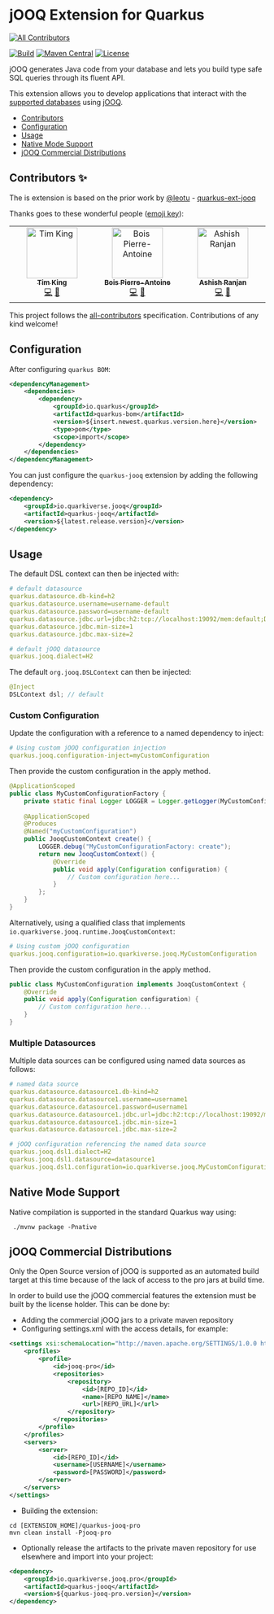 # jOOQ Extension for Quarkus
<!-- ALL-CONTRIBUTORS-BADGE:START - Do not remove or modify this section -->
[![All Contributors](https://img.shields.io/badge/all_contributors-3-orange.svg?style=flat-square)](#contributors-)
<!-- ALL-CONTRIBUTORS-BADGE:END -->

[![Build](https://github.com/quarkiverse/quarkus-jooq/workflows/Build/badge.svg)](https://github.com/quarkiverse/quarkus-jooq/actions?query=workflow%3ABuild)
[![Maven Central](https://img.shields.io/maven-central/v/io.quarkiverse.jooq/quarkus-jooq.svg?label=Maven%20Central)](https://search.maven.org/artifact/io.quarkiverse.jooq/quarkus-jooq)
[![License](https://img.shields.io/badge/License-Apache%202.0-blue.svg)](https://opensource.org/licenses/Apache-2.0)

jOOQ generates Java code from your database and lets you build type safe SQL queries through its fluent API.

This extension allows you to develop applications that interact with the [supported databases](https://www.jooq.org/download/support-matrix) using [jOOQ](https://github.com/jOOQ/jOOQ).

- [Contributors](#contributors)
- [Configuration](#configuration)
- [Usage](#usage)
- [Native Mode Support](#native-mode-support)
- [jOOQ Commercial Distributions](#jooq-commercial-distributions)

## Contributors ✨

The is extension is based on the prior work by [@leotu](https://github.com/leotu) - [quarkus-ext-jooq](https://github.com/leotu/quarkus-ext-jooq)

Thanks goes to these wonderful people ([emoji key](https://allcontributors.org/docs/en/emoji-key)):

<!-- ALL-CONTRIBUTORS-LIST:START - Do not remove or modify this section -->
<!-- prettier-ignore-start -->
<!-- markdownlint-disable -->
<table>
  <tbody>
    <tr>
      <td align="center" valign="top" width="14.28%"><a href="http://hakt.com.au"><img src="https://avatars.githubusercontent.com/u/343859?v=4?s=100" width="100px;" alt="Tim King"/><br /><sub><b>Tim King</b></sub></a><br /><a href="https://github.com/quarkiverse/quarkus-jooq/commits?author=angrymango" title="Code">💻</a> <a href="#maintenance-angrymango" title="Maintenance">🚧</a></td>
      <td align="center" valign="top" width="14.28%"><a href="https://github.com/Sirz3chs"><img src="https://avatars.githubusercontent.com/u/23245718?v=4?s=100" width="100px;" alt="Bois Pierre-Antoine"/><br /><sub><b>Bois Pierre-Antoine</b></sub></a><br /><a href="https://github.com/quarkiverse/quarkus-jooq/commits?author=Sirz3chs" title="Code">💻</a> <a href="#maintenance-Sirz3chs" title="Maintenance">🚧</a></td>
      <td align="center" valign="top" width="14.28%"><a href="https://github.com/ranjanashish"><img src="https://avatars.githubusercontent.com/u/113700?v=4?s=100" width="100px;" alt="Ashish Ranjan"/><br /><sub><b>Ashish Ranjan</b></sub></a><br /><a href="https://github.com/quarkiverse/quarkus-jooq/commits?author=ranjanashish" title="Code">💻</a> <a href="#maintenance-ranjanashish" title="Maintenance">🚧</a></td>
    </tr>
  </tbody>
</table>

<!-- markdownlint-restore -->
<!-- prettier-ignore-end -->

<!-- ALL-CONTRIBUTORS-LIST:END -->

This project follows the [all-contributors](https://github.com/all-contributors/all-contributors) specification. Contributions of any kind welcome!

## Configuration

After configuring `quarkus BOM`:

```xml
<dependencyManagement>
    <dependencies>
        <dependency>
            <groupId>io.quarkus</groupId>
            <artifactId>quarkus-bom</artifactId>
            <version>${insert.newest.quarkus.version.here}</version>
            <type>pom</type>
            <scope>import</scope>
        </dependency>
    </dependencies>
</dependencyManagement>
```

You can just configure the `quarkus-jooq` extension by adding the following dependency:

```xml
<dependency>
    <groupId>io.quarkiverse.jooq</groupId>
    <artifactId>quarkus-jooq</artifactId>
    <version>${latest.release.version}</version>
</dependency>
```
<!--
***NOTE:*** You can bootstrap a new application quickly by using [code.quarkus.io](https://code.quarkus.io) and choosing `quarkus-cxf`.
-->

## Usage

The default DSL context can then be injected with:

```yaml
# default datasource
quarkus.datasource.db-kind=h2
quarkus.datasource.username=username-default
quarkus.datasource.password=username-default
quarkus.datasource.jdbc.url=jdbc:h2:tcp://localhost:19092/mem:default;DATABASE_TO_UPPER=FALSE;
quarkus.datasource.jdbc.min-size=1
quarkus.datasource.jdbc.max-size=2

# default jOOQ datasource
quarkus.jooq.dialect=H2
```

The default ```org.jooq.DSLContext``` can then be injected:

```java
@Inject
DSLContext dsl; // default
```

### Custom Configuration

Update the configuration with a reference to a named dependency to inject:

```yaml
# Using custom jOOQ configuration injection
quarkus.jooq.configuration-inject=myCustomConfiguration
```

Then provide the custom configuration in the apply method.

```java
@ApplicationScoped
public class MyCustomConfigurationFactory {
    private static final Logger LOGGER = Logger.getLogger(MyCustomConfigurationFactory.class);
    
    @ApplicationScoped
    @Produces
    @Named("myCustomConfiguration")
    public JooqCustomContext create() {
        LOGGER.debug("MyCustomConfigurationFactory: create");
        return new JooqCustomContext() {
            @Override
            public void apply(Configuration configuration) {
                // Custom configuration here...
            }
        };
    }
}
```

Alternatively, using a qualified class that implements ```io.quarkiverse.jooq.runtime.JooqCustomContext```:

```yaml
# Using custom jOOQ configuration
quarkus.jooq.configuration=io.quarkiverse.jooq.MyCustomConfiguration
```

Then provide the custom configuration in the apply method.

```java
public class MyCustomConfiguration implements JooqCustomContext {
    @Override
    public void apply(Configuration configuration) {
        // Custom configuration here...
    }
}
```

### Multiple Datasources

Multiple data sources can be configured using named data sources as follows:

```yaml
# named data source
quarkus.datasource.datasource1.db-kind=h2
quarkus.datasource.datasource1.username=username1
quarkus.datasource.datasource1.password=username1
quarkus.datasource.datasource1.jdbc.url=jdbc:h2:tcp://localhost:19092/mem:datasource1;DATABASE_TO_UPPER=FALSE;
quarkus.datasource.datasource1.jdbc.min-size=1
quarkus.datasource.datasource1.jdbc.max-size=2

# jOOQ configuration referencing the named data source
quarkus.jooq.dsl1.dialect=H2
quarkus.jooq.dsl1.datasource=datasource1
quarkus.jooq.dsl1.configuration=io.quarkiverse.jooq.MyCustomConfiguration1
```

## Native Mode Support

Native compilation is supported in the standard Quarkus way using:

```shell
 ./mvnw package -Pnative 
```

## jOOQ Commercial Distributions

Only the Open Source version of jOOQ is supported as an automated build target at this time because of the lack of access to the pro jars at build time. 

In order to build use the jOOQ commercial features the extension must be built by the license holder. This can be done by:

* Adding the commercial jOOQ jars to a private maven repository
* Configuring settings.xml with the access details, for example: 
```xml
<settings xsi:schemaLocation="http://maven.apache.org/SETTINGS/1.0.0 http://maven.apache.org/xsd/settings-1.0.0.xsd" xmlns="http://maven.apache.org/SETTINGS/1.0.0" xmlns:xsi="http://www.w3.org/2001/XMLSchema-instance">
    <profiles>
        <profile>
            <id>jooq-pro</id>
            <repositories>
                <repository>
                    <id>[REPO_ID]</id>
                    <name>[REPO_NAME]</name>
                    <url>[REPO_URL]</url>
                </repository>
            </repositories>
        </profile>
    </profiles>
    <servers>
        <server>
            <id>[REPO_ID]</id>
            <username>[USERNAME]</username>
            <password>[PASSWORD]</password>
        </server>
    </servers>
</settings>
```
* Building the extension:
```shell
cd [EXTENSION_HOME]/quarkus-jooq-pro
mvn clean install -Pjooq-pro 
```
* Optionally release the artifacts to the private maven repository for use elsewhere and import into your project:
```xml
<dependency>
    <groupId>io.quarkiverse.jooq.pro</groupId>
    <artifactId>quarkus-jooq</artifactId>
    <version>${quarkus-jooq-pro.version}</version>
</dependency>
```